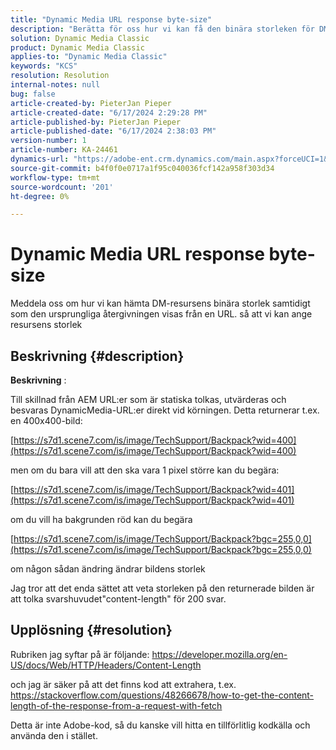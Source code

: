 ```yaml
---
title: "Dynamic Media URL response byte-size"
description: "Berätta för oss hur vi kan få den binära storleken för DM-resursen samtidigt som vi visar den ursprungliga återgivningen från en URL. Så att vi kan tillhandahålla resursstorleken för DM"
solution: Dynamic Media Classic
product: Dynamic Media Classic
applies-to: "Dynamic Media Classic"
keywords: "KCS"
resolution: Resolution
internal-notes: null
bug: false
article-created-by: PieterJan Pieper
article-created-date: "6/17/2024 2:29:28 PM"
article-published-by: PieterJan Pieper
article-published-date: "6/17/2024 2:38:03 PM"
version-number: 1
article-number: KA-24461
dynamics-url: "https://adobe-ent.crm.dynamics.com/main.aspx?forceUCI=1&pagetype=entityrecord&etn=knowledgearticle&id=0e2507ff-b52c-ef11-840b-000d3a37eaf2"
source-git-commit: b4f0f0e0717a1f95c040036fcf142a958f303d34
workflow-type: tm+mt
source-wordcount: '201'
ht-degree: 0%

---
```


# Dynamic Media URL response byte-size


Meddela oss om hur vi kan hämta DM-resursens binära storlek samtidigt som den ursprungliga återgivningen visas från en URL. så att vi kan ange resursens storlek

## Beskrivning {#description}


<b>Beskrivning</b> :

Till skillnad från AEM URL:er som är statiska tolkas, utvärderas och besvaras DynamicMedia-URL:er direkt vid körningen.
Detta returnerar t.ex. en 400x400-bild:

[https://s7d1.scene7.com/is/image/TechSupport/Backpack?wid=400](https://s7d1.scene7.com/is/image/TechSupport/Backpack?wid=400)

men om du bara vill att den ska vara 1 pixel större kan du begära:

[https://s7d1.scene7.com/is/image/TechSupport/Backpack?wid=401](https://s7d1.scene7.com/is/image/TechSupport/Backpack?wid=401)

om du vill ha bakgrunden röd kan du begära

[https://s7d1.scene7.com/is/image/TechSupport/Backpack?bgc=255,0,0](https://s7d1.scene7.com/is/image/TechSupport/Backpack?bgc=255,0,0)

om någon sådan ändring ändrar bildens storlek

Jag tror att det enda sättet att veta storleken på den returnerade bilden är att tolka svarshuvudet&quot;content-length&quot; för 200 svar.


## Upplösning {#resolution}


Rubriken jag syftar på är följande: https://developer.mozilla.org/en-US/docs/Web/HTTP/Headers/Content-Length

och jag är säker på att det finns kod att extrahera, t.ex. https://stackoverflow.com/questions/48266678/how-to-get-the-content-length-of-the-response-from-a-request-with-fetch

Detta är inte Adobe-kod, så du kanske vill hitta en tillförlitlig kodkälla och använda den i stället.
